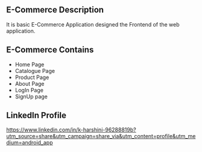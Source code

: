 ## E-Commerce Description
It is basic E-Commerce Application designed the Frontend of the web application.
## E-Commerce Contains
* Home Page
* Catalogue Page
* Product Page
* About Page
* LogIn Page
* SignUp page
## LinkedIn Profile
https://www.linkedin.com/in/k-harshini-96288819b?utm_source=share&utm_campaign=share_via&utm_content=profile&utm_medium=android_app
